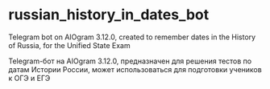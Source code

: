 # russian_history_in_dates_bot
Telegram bot on AIOgram 3.12.0, created to remember dates in the History of Russia, for the Unified State Exam

Telegram-бот на AIOgram 3.12.0, предназначен для решения тестов по датам Истории России, может использоваться для подготовки учеников к ОГЭ и ЕГЭ
